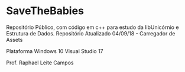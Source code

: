 # SaveTheBabies
Repositório Público, com código em c++ para estudo da libUnicórnio e Estrutura de Dados.
Repositório Atualizado 04/09/18 - Carregador de Assets

Plataforma Windows 10
Visual Studio 17

Prof. Raphael Leite Campos
